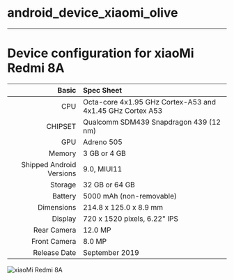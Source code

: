 # android_device_xiaomi_olive
**************************************************************************************

Device configuration for xiaoMi Redmi 8A
=========================================

Basic   | Spec Sheet
-------:|:-------------------------
CPU     | Octa-core 4x1.95 GHz Cortex-A53 and 4x1.45 GHz Cortex A53
CHIPSET | Qualcomm SDM439 Snapdragon 439 (12 nm)
GPU     | Adreno 505
Memory  | 3 GB or 4 GB
Shipped Android Versions | 9.0, MIUI11
Storage | 32 GB or 64 GB
Battery | 5000 mAh (non-removable)
Dimensions | 214.8 x 125.0 x 8.9 mm
Display | 720 x 1520 pixels, 6.22" IPS
Rear Camera  | 12.0 MP
Front Camera | 8.0 MP
Release Date | September 2019

![xiaoMi Redmi 8A](https://fdn2.gsmarena.com/vv/bigpic/xiaomi-redmi-8a.jpg)

